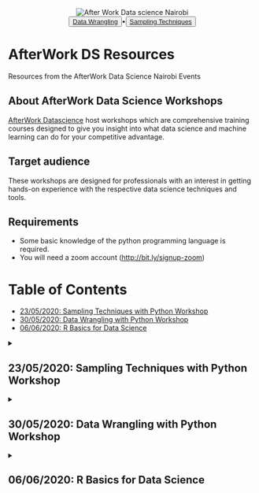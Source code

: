<center><img src="https://secure.meetupstatic.com/photos/event/5/7/7/7/600_490102391.jpeg" alt="After Work Data science Nairobi"></center>

<center><button><a href="#23-05-2020-sampling-techniques-with-python-workshop">Data Wrangling</a></button>•<button><a href="#30-05-2020-data-wrangling-with-python-workshop">Sampling Techniques</a></button></center>

<h1>AfterWork DS Resources</h1>

Resources from the AfterWork Data Science Nairobi Events

<h2>About AfterWork Data Science Workshops</h2>

<a href="https://www.meetup.com/AfterWork-Data-Science-Nairobi" target="_blank">AfterWork Datascience</a> host workshops which are comprehensive training courses designed to give you insight into what data science and machine learning can do for your competitive advantage.

<h2>Target audience</h2>

These workshops are designed for professionals with an interest in getting hands-on experience with the respective data science techniques and tools.

<h2>Requirements</h2>

- Some basic knowledge of the python programming language is required.
- You will need a zoom account (<a href="http://bit.ly/signup-zoom" target="blank">http://bit.ly/signup-zoom</a>)

<h1>Table of Contents</h1>

* [23/05/2020: Sampling Techniques with Python Workshop](#23-05-2020-sampling-techniques-with-python-workshop)
* [30/05/2020: Data Wrangling with Python Workshop](#30-05-2020-data-wrangling-with-python-workshop)
* [06/06/2020: R Basics for Data Science](#06-06-2020-r-basics-for-data-science)

<details>
    <summary><h2>23/05/2020: Sampling Techniques with Python Workshop</h2></summary>
    
    <h2>Exploring various sampling techniques using the python programming language</h2>
    
    <img src="https://secure.meetupstatic.com/photos/event/2/6/a/4/highres_490449892.jpeg" alt="Sampling Techniques with Python Workshop">
    
    <h2>Expectations:</h2>

    <ol>
        <li>Understand the process of simple random sampling, systemic sampling, cluster sampling and stratified sampling in selecting samples.</li>
        <li>Demonstrate the ability to perform simple random sampling, systemic sampling, cluster sampling and stratified sampling in selecting samples using the python programming language.</li>
        <li>Understand the advantages and disadvantages of simple random sampling, systemic sampling, cluster sampling and stratified sampling.</li>
    </ol>
    <h2>Resources:</h2>
    <ul>
        <li>Pre reading: <a href="https://bit.ly/stpreading" target="_blank">https://bit.ly/stpreading</a></li>
        <li>Quiz: <a href="https://bit.ly/stwpquiz" target="_blank">https://bit.ly/stwpquiz</a></li>
        <li>Notebook: <a href="https://bit.ly/stwpnote" target="_blank">https://bit.ly/stwpnotebook</a></li>
    </ul>   
</details>

<details>
    <summary><h2>30/05/2020: Data Wrangling with Python Workshop</h2></summary>
    
    <h2>Exploring common techniques for wrangling data with the Python programming language.</h2>
    
    <img src="https://secure.meetupstatic.com/photos/event/8/7/9/highres_490502169.jpeg" alt="Data Wrangling with Python Workshop">
    
    <h2>Expectations:</h2>

    <ol>
        <li>Learn how to load a local dataset from various sources</li>
        <li>Learn how to perform data exploration</li>
        <li>Learn how to check and deal with missing data</li>
        <li>Learn how to filter for records in a data frame</li>
        <li>Learn how to sort a data frame</li>
        <li>Learn how to split, merge and concatenate columns in a data frame</li>
        <li>Learn how to export a data frame</li>
    </ol>
    <h2>Resources:</h2>
    <ul>
        <li>Pre reading: <a href="http://bit.ly/dwpreading" target="_blank">http://bit.ly/dwpreading</a></li>
        <li>Quiz: <a href="http://bit.ly/dwpquiz" target="_blank">http://bit.ly/dwpquiz</a></li>
        <li>Notebook: <a href="http://bit.ly/dwpnotebook" target="_blank">http://bit.ly/dwpnotebook</a></li>
    </ul>   
</details>

<details>
    <summary><h2>06/06/2020: R Basics for Data Science</h2></summary>
    
    <h2>Learn the basics of R programming language for Data Science.</h2>
    
    <img src="https://secure.meetupstatic.com/photos/event/1/b/d/1/highres_490627121.jpeg" alt="R Basics for Data Science">
    
    <h2>Expectations:</h2>

    <ol>
        <li>I can use declare variables to store data in R.</li>
        <li>I can use print variables to output data in R.</li>
        <li>I can use comments to explain code in R.</li>
        <li>I can use conditional if statements to make decisions in R.</li>
        <li>I can perform data type conversion to manipulate data in R.</li>
        <li>I can perform string concatenation in R.</li>
        <li>I can use lists and vectors store and retrieve data in R.</li>
        <li>I can create a simple linear regression model to make predictions in R.</li>
    </ol>
    <h2>Resources:</h2>
    <ul>
        <li>Pre reading: <a href="https://bit.ly/RFundamentalsReading" target="_blank">https://bit.ly/RFundamentalsReading</a></li>
        <li>Quiz: <a href="https://bit.ly/RBasicsQuiz" target="_blank">https://bit.ly/RBasicsQuiz</a></li>
        <li>Notebook: <a href="https://bit.ly/RBasicsNB" target="_blank">https://bit.ly/RBasicsNB</a></li>
    </ul>   
</details>

